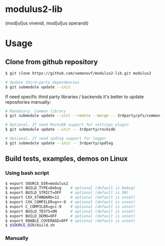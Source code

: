 # modulus2-lib
(mod[ul]us vivendi, mod[ul]us operandi)

# Usage
## Clone from github repository
```sh
$ git clone https://github.com/semenovf/modulus2-lib.git modulus2

# Update third-party dependencies
$ git submodule update --init
```

If need specific third party libraries / backends it's better to update
repositories manually:

```sh
# Mandatory. Common library
$ git submodule update --init --remote --merge -- 3rdparty/pfs/common

# Optional. If need RocksDB support for settings plugin
$ git submodule update --init -- 3rdparty/rocksdb

# Optional. If need spdlog support for logger
$ git submodule update --init -- 3rdparty/spdlog
```

## Build tests, examples, demos on Linux

### Using bash script
```sh
$ export SOURCE_DIR=modulus2
$ export BUILD_TYPE=Debug    # optional (default is Debug)
$ export BUILD_STRICT=OFF    # optional (default is ON)
$ export CXX_STANDARD=11     # optional (default is unset)
$ export CXX_COMPILER=g++-9  # optional (default is unset)
$ export C_COMPILER=gcc-9    # optional (default is unset)
$ export BUILD_TESTS=ON      # optional (default is unset)
$ export BUILD_DEMO=OFF      # optional (default is unset)
$ export ENABLE_COVERAGE=OFF # optional (default is unset)
$ $SOURCE_DIR/build.sh
```

### Manually
```sh

```
